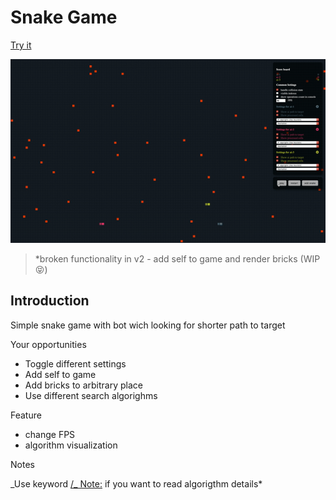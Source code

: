# Snake Game

[Try it](https://dmitryshelomanov.github.io/snake/)

![preview](preview.gif)

> *broken functionality in v2 - add self to game and render bricks (WIP 😝)

## Introduction

Simple snake game with bot wich looking for shorter path to target

Your opportunities

- Toggle different settings
- Add self to game
- Add bricks to arbitrary place
- Use different search algorighms

Feature

- change FPS
- algorithm visualization

Notes

_Use keyword [/_ Note:](https://github.com/dmitryshelomanov/snake/search?q=%2F*+Note%3A&unscoped_q=%2F*+Note%3A) if you want to read algorigthm details\*
